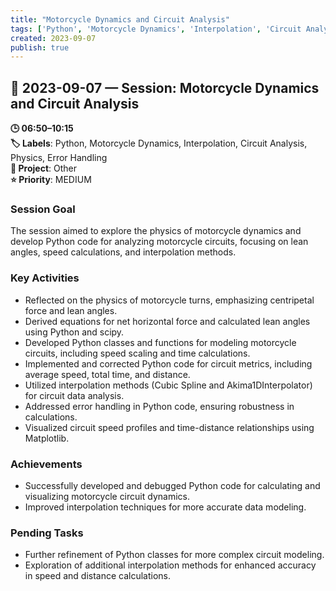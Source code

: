 ```yaml
---
title: "Motorcycle Dynamics and Circuit Analysis"
tags: ['Python', 'Motorcycle Dynamics', 'Interpolation', 'Circuit Analysis', 'Physics', 'Error Handling']
created: 2023-09-07
publish: true
---
```


## 📅 2023-09-07 — Session: Motorcycle Dynamics and Circuit Analysis

**🕒 06:50–10:15**  
**🏷️ Labels**: Python, Motorcycle Dynamics, Interpolation, Circuit Analysis, Physics, Error Handling  
**📂 Project**: Other  
**⭐ Priority**: MEDIUM  


### Session Goal
The session aimed to explore the physics of motorcycle dynamics and develop Python code for analyzing motorcycle circuits, focusing on lean angles, speed calculations, and interpolation methods.

### Key Activities
- Reflected on the physics of motorcycle turns, emphasizing centripetal force and lean angles.
- Derived equations for net horizontal force and calculated lean angles using Python and scipy.
- Developed Python classes and functions for modeling motorcycle circuits, including speed scaling and time calculations.
- Implemented and corrected Python code for circuit metrics, including average speed, total time, and distance.
- Utilized interpolation methods (Cubic Spline and Akima1DInterpolator) for circuit data analysis.
- Addressed error handling in Python code, ensuring robustness in calculations.
- Visualized circuit speed profiles and time-distance relationships using Matplotlib.

### Achievements
- Successfully developed and debugged Python code for calculating and visualizing motorcycle circuit dynamics.
- Improved interpolation techniques for more accurate data modeling.

### Pending Tasks
- Further refinement of Python classes for more complex circuit modeling.
- Exploration of additional interpolation methods for enhanced accuracy in speed and distance calculations.
